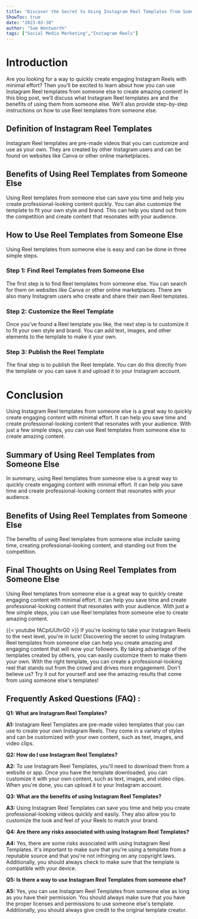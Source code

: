 ```yaml
---
title: "Discover the Secret to Using Instagram Reel Templates from Someone Else - You Won't Believe What Happens Next!"
ShowToc: true 
date: "2023-03-30"
author: "Sam Wentworth" 
tags: ["Social Media Marketing","Instagram Reels"]
---
```

# Introduction 

Are you looking for a way to quickly create engaging Instagram Reels with minimal effort? Then you’ll be excited to learn about how you can use Instagram Reel templates from someone else to create amazing content! In this blog post, we’ll discuss what Instagram Reel templates are and the benefits of using them from someone else. We’ll also provide step-by-step instructions on how to use Reel templates from someone else. 

## Definition of Instagram Reel Templates 

Instagram Reel templates are pre-made videos that you can customize and use as your own. They are created by other Instagram users and can be found on websites like Canva or other online marketplaces. 

## Benefits of Using Reel Templates from Someone Else

Using Reel templates from someone else can save you time and help you create professional-looking content quickly. You can also customize the template to fit your own style and brand. This can help you stand out from the competition and create content that resonates with your audience. 

## How to Use Reel Templates from Someone Else 

Using Reel templates from someone else is easy and can be done in three simple steps. 

### Step 1: Find Reel Templates from Someone Else 

The first step is to find Reel templates from someone else. You can search for them on websites like Canva or other online marketplaces. There are also many Instagram users who create and share their own Reel templates. 

### Step 2: Customize the Reel Template 

Once you’ve found a Reel template you like, the next step is to customize it to fit your own style and brand. You can add text, images, and other elements to the template to make it your own. 

### Step 3: Publish the Reel Template 

The final step is to publish the Reel template. You can do this directly from the template or you can save it and upload it to your Instagram account. 

# Conclusion 

Using Instagram Reel templates from someone else is a great way to quickly create engaging content with minimal effort. It can help you save time and create professional-looking content that resonates with your audience. With just a few simple steps, you can use Reel templates from someone else to create amazing content. 

## Summary of Using Reel Templates from Someone Else 

In summary, using Reel templates from someone else is a great way to quickly create engaging content with minimal effort. It can help you save time and create professional-looking content that resonates with your audience. 

## Benefits of Using Reel Templates from Someone Else 

The benefits of using Reel templates from someone else include saving time, creating professional-looking content, and standing out from the competition. 

## Final Thoughts on Using Reel Templates from Someone Else 

Using Reel templates from someone else is a great way to quickly create engaging content with minimal effort. It can help you save time and create professional-looking content that resonates with your audience. With just a few simple steps, you can use Reel templates from someone else to create amazing content.

{{< youtube fACpiUUhrG0 >}} 
If you're looking to take your Instagram Reels to the next level, you're in luck! Discovering the secret to using Instagram Reel templates from someone else can help you create amazing and engaging content that will wow your followers. By taking advantage of the templates created by others, you can easily customize them to make them your own. With the right template, you can create a professional-looking reel that stands out from the crowd and drives more engagement. Don't believe us? Try it out for yourself and see the amazing results that come from using someone else's templates!

## Frequently Asked Questions (FAQ) :
**Q1: What are Instagram Reel Templates?**

**A1:** Instagram Reel Templates are pre-made video templates that you can use to create your own Instagram Reels. They come in a variety of styles and can be customized with your own content, such as text, images, and video clips.

**Q2: How do I use Instagram Reel Templates?**

**A2:** To use Instagram Reel Templates, you'll need to download them from a website or app. Once you have the template downloaded, you can customize it with your own content, such as text, images, and video clips. When you're done, you can upload it to your Instagram account.

**Q3: What are the benefits of using Instagram Reel Templates?**

**A3:** Using Instagram Reel Templates can save you time and help you create professional-looking videos quickly and easily. They also allow you to customize the look and feel of your Reels to match your brand.

**Q4: Are there any risks associated with using Instagram Reel Templates?**

**A4:** Yes, there are some risks associated with using Instagram Reel Templates. It's important to make sure that you're using a template from a reputable source and that you're not infringing on any copyright laws. Additionally, you should always check to make sure that the template is compatible with your device.

**Q5: Is there a way to use Instagram Reel Templates from someone else?**

**A5:** Yes, you can use Instagram Reel Templates from someone else as long as you have their permission. You should always make sure that you have the proper licenses and permissions to use someone else's template. Additionally, you should always give credit to the original template creator.


